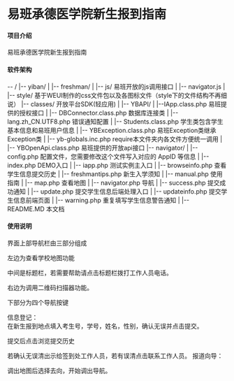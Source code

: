 # 易班承德医学院新生报到指南

#### 项目介绍
易班承德医学院新生报到指南

#### 软件架构
-- /
  |-- yiban/
    |
    |-- freshman/
      |
      |-- js/      易班开放的js调用接口
        |
        |-- navigator.js
      |
      |-- style/   基于WEUI制作的css文件包以及各图标文件（style下的文件结构不再细说）
      |-- classes/      开放平台SDK(轻应用)
        |
        |-- YBAPI/
          |
          |--IApp.class.php  易班提供的授权接口
        |
        |-- DBConnector.class.php       数据库连接类
        |
        |-- lang.zh_CN.UTF8.php        错误通知配置
        |
        |-- Students.class.php     学生类包含学生基本信息和易班用户信息
        |
        |-- YBException.class.php      易班Exception类继承Exception类
        |
        |-- yb-globals.inc.php     require本文件夹内各文件方便统一调用
        |
        |-- YBOpenApi.class.php     易班提供的开放api接口
      |-- navigator/
        |
        |-- config.php      配置文件，您需要修改这个文件写入对应的 AppID 等信息
        |
        |-- index.php       DEMO入口
        |
        |-- iapp.php        测试实例主入口
        |
        |-- browseinfo.php     查看学生信息提交历史
        |
        |-- freshmantips.php      新生入学须知
        |
        |-- manual.php     使用指南
        |
        |-- map.php      查看地图
        |
        |-- navigator.php     导航
        |
        |-- success.php      提交成功通知
        |
        |-- update.php     提交学生信息后端处理入口
        |
        |-- updateinfo.php      提交学生信息前端页面
        |
        |-- warning.php      重复填写学生信息警告通知
  |
  |-- README.MD          本文档

#### 使用说明

界面上部导航栏由三部分组成 

左边为查看学校地图功能
 
中间是标题栏，若需要帮助请点击标题栏拨打工作人员电话。
 
右边为调用二维码扫描器功能。
 
下部分为四个导航按键
 
信息登记：  
在新生报到地点填入考生号，学号，姓名，性别，确认无误并点击提交。
 
提交后点击浏览提交历史
 
若确认无误清出示给签到处工作人员，若有误清点击联系工作人员。
报道向导：
 
调出地图后选择去向，开始调出导航。
 